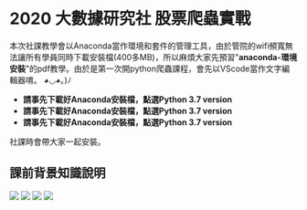 # 2020 大數據研究社 股票爬蟲實戰

本次社課教學會以Anaconda當作環境和套件的管理工具，由於管院的wifi頻寬無法讓所有學員同時下載安裝檔(400多MB)，所以麻煩大家先預習"**anaconda-環境安裝**"的pdf教學。由於是第一次開python爬蟲課程，會先以VScode當作文字編輯器唷。 ◕◡◕｡)ﾉ

- **請事先下載好Anaconda安裝檔，點選Python 3.7 version**
- **請事先下載好Anaconda安裝檔，點選Python 3.7 version**
- **請事先下載好Anaconda安裝檔，點選Python 3.7 version**

社課時會帶大家一起安裝｡

## 課前背景知識說明
![](https://i.imgur.com/LJU5hKx.png)
![](https://i.imgur.com/T2tuxby.png)
![](https://i.imgur.com/hpmOZX9.png)
![](https://i.imgur.com/9KweUoT.png)
